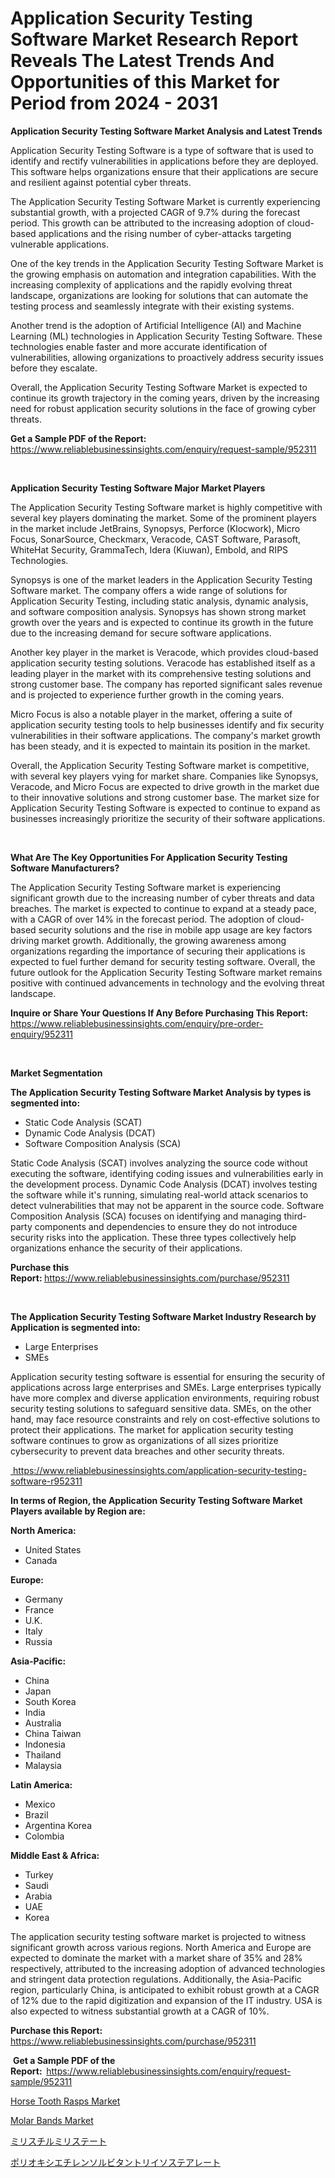 <p><h1>Application Security Testing Software Market Research Report Reveals The Latest Trends And Opportunities of this Market for Period from 2024 - 2031</h1></p><p><strong>Application Security Testing Software Market Analysis and Latest Trends</strong></p>
<p><p>Application Security Testing Software is a type of software that is used to identify and rectify vulnerabilities in applications before they are deployed. This software helps organizations ensure that their applications are secure and resilient against potential cyber threats.</p><p>The Application Security Testing Software Market is currently experiencing substantial growth, with a projected CAGR of 9.7% during the forecast period. This growth can be attributed to the increasing adoption of cloud-based applications and the rising number of cyber-attacks targeting vulnerable applications.</p><p>One of the key trends in the Application Security Testing Software Market is the growing emphasis on automation and integration capabilities. With the increasing complexity of applications and the rapidly evolving threat landscape, organizations are looking for solutions that can automate the testing process and seamlessly integrate with their existing systems.</p><p>Another trend is the adoption of Artificial Intelligence (AI) and Machine Learning (ML) technologies in Application Security Testing Software. These technologies enable faster and more accurate identification of vulnerabilities, allowing organizations to proactively address security issues before they escalate.</p><p>Overall, the Application Security Testing Software Market is expected to continue its growth trajectory in the coming years, driven by the increasing need for robust application security solutions in the face of growing cyber threats.</p></p>
<p><strong>Get a Sample PDF of the Report:&nbsp;</strong> <a href="https://www.reliablebusinessinsights.com/enquiry/request-sample/952311">https://www.reliablebusinessinsights.com/enquiry/request-sample/952311</a></p>
<p>&nbsp;</p>
<p><strong>Application Security Testing Software Major Market Players</strong></p>
<p><p>The Application Security Testing Software market is highly competitive with several key players dominating the market. Some of the prominent players in the market include JetBrains, Synopsys, Perforce (Klocwork), Micro Focus, SonarSource, Checkmarx, Veracode, CAST Software, Parasoft, WhiteHat Security, GrammaTech, Idera (Kiuwan), Embold, and RIPS Technologies.</p><p>Synopsys is one of the market leaders in the Application Security Testing Software market. The company offers a wide range of solutions for Application Security Testing, including static analysis, dynamic analysis, and software composition analysis. Synopsys has shown strong market growth over the years and is expected to continue its growth in the future due to the increasing demand for secure software applications.</p><p>Another key player in the market is Veracode, which provides cloud-based application security testing solutions. Veracode has established itself as a leading player in the market with its comprehensive testing solutions and strong customer base. The company has reported significant sales revenue and is projected to experience further growth in the coming years.</p><p>Micro Focus is also a notable player in the market, offering a suite of application security testing tools to help businesses identify and fix security vulnerabilities in their software applications. The company's market growth has been steady, and it is expected to maintain its position in the market.</p><p>Overall, the Application Security Testing Software market is competitive, with several key players vying for market share. Companies like Synopsys, Veracode, and Micro Focus are expected to drive growth in the market due to their innovative solutions and strong customer base. The market size for Application Security Testing Software is expected to continue to expand as businesses increasingly prioritize the security of their software applications.</p></p>
<p>&nbsp;</p>
<p><strong>What Are The Key Opportunities For Application Security Testing Software Manufacturers?</strong></p>
<p><p>The Application Security Testing Software market is experiencing significant growth due to the increasing number of cyber threats and data breaches. The market is expected to continue to expand at a steady pace, with a CAGR of over 14% in the forecast period. The adoption of cloud-based security solutions and the rise in mobile app usage are key factors driving market growth. Additionally, the growing awareness among organizations regarding the importance of securing their applications is expected to fuel further demand for security testing software. Overall, the future outlook for the Application Security Testing Software market remains positive with continued advancements in technology and the evolving threat landscape.</p></p>
<p><strong>Inquire or Share Your Questions If Any Before Purchasing This Report:</strong> <a href="https://www.reliablebusinessinsights.com/enquiry/pre-order-enquiry/952311">https://www.reliablebusinessinsights.com/enquiry/pre-order-enquiry/952311</a></p>
<p>&nbsp;</p>
<p><strong>Market Segmentation</strong></p>
<p><strong>The Application Security Testing Software Market Analysis by types is segmented into:</strong></p>
<p><ul><li>Static Code Analysis (SCAT)</li><li>Dynamic Code Analysis (DCAT)</li><li>Software Composition Analysis (SCA)</li></ul></p>
<p><p>Static Code Analysis (SCAT) involves analyzing the source code without executing the software, identifying coding issues and vulnerabilities early in the development process. Dynamic Code Analysis (DCAT) involves testing the software while it's running, simulating real-world attack scenarios to detect vulnerabilities that may not be apparent in the source code. Software Composition Analysis (SCA) focuses on identifying and managing third-party components and dependencies to ensure they do not introduce security risks into the application. These three types collectively help organizations enhance the security of their applications.</p></p>
<p><strong>Purchase this Report:&nbsp;</strong><a href="https://www.reliablebusinessinsights.com/purchase/952311">https://www.reliablebusinessinsights.com/purchase/952311</a></p>
<p>&nbsp;</p>
<p><strong>The Application Security Testing Software Market Industry Research by Application is segmented into:</strong></p>
<p><ul><li>Large Enterprises</li><li>SMEs</li></ul></p>
<p><p>Application security testing software is essential for ensuring the security of applications across large enterprises and SMEs. Large enterprises typically have more complex and diverse application environments, requiring robust security testing solutions to safeguard sensitive data. SMEs, on the other hand, may face resource constraints and rely on cost-effective solutions to protect their applications. The market for application security testing software continues to grow as organizations of all sizes prioritize cybersecurity to prevent data breaches and other security threats.</p></p>
<p><a href="https://www.reliablebusinessinsights.com/application-security-testing-software-r952311">&nbsp;https://www.reliablebusinessinsights.com/application-security-testing-software-r952311</a></p>
<p><strong>In terms of Region, the Application Security Testing Software Market Players available by Region are:</strong></p>
<p>
    <p> <strong> North America: </strong>
        <ul>
            <li>United States</li>
            <li>Canada</li>
        </ul>
        </p> 
    <p> <strong> Europe: </strong>
        <ul>
            <li>Germany</li>
            <li>France</li>
            <li>U.K.</li>
            <li>Italy</li>
            <li>Russia</li>
        </ul>
        </p> 
    <p> <strong> Asia-Pacific: </strong>
        <ul>
            <li>China</li>
            <li>Japan</li>
            <li>South Korea</li>
            <li>India</li>
            <li>Australia</li>
            <li>China Taiwan</li>
            <li>Indonesia</li>
            <li>Thailand</li>
            <li>Malaysia</li>
        </ul>
        </p> 
    <p> <strong> Latin America: </strong>
        <ul>
            <li>Mexico</li>
            <li>Brazil</li>
            <li>Argentina Korea</li>
            <li>Colombia</li>
        </ul>
        </p> 
    <p> <strong> Middle East & Africa: </strong>
        <ul>
            <li>Turkey</li>
            <li>Saudi</li>
            <li>Arabia</li>
            <li>UAE</li>
            <li>Korea</li>
        </ul>
    </p>
    </p>
<p><p>The application security testing software market is projected to witness significant growth across various regions. North America and Europe are expected to dominate the market with a market share of 35% and 28% respectively, attributed to the increasing adoption of advanced technologies and stringent data protection regulations. Additionally, the Asia-Pacific region, particularly China, is anticipated to exhibit robust growth at a CAGR of 12% due to the rapid digitization and expansion of the IT industry. USA is also expected to witness substantial growth at a CAGR of 10%.</p></p>
<p><strong>Purchase this Report: </strong><a href="https://www.reliablebusinessinsights.com/purchase/952311">https://www.reliablebusinessinsights.com/purchase/952311</a></p>
<p>&nbsp;<strong>Get a Sample PDF of the Report:&nbsp;&nbsp;</strong><a href="https://www.reliablebusinessinsights.com/enquiry/request-sample/952311">https://www.reliablebusinessinsights.com/enquiry/request-sample/952311</a></p>
<p><strong></strong></p>
<p><p><a href="https://github.com/whpnbwim9/Market-Research-Report-List-1/blob/main/horse-tooth-rasps-market.md">Horse Tooth Rasps Market</a></p><p><a href="https://github.com/thereveren80/Market-Research-Report-List-1/blob/main/molar-bands-market.md">Molar Bands Market</a></p><p><a href="https://github.com/LuzHills1972/Market-Research-Report-List-1/blob/main/9585819172989.md">ミリスチルミリステート</a></p><p><a href="https://github.com/kegley4963/Market-Research-Report-List-2/blob/main/3237678172988.md">ポリオキシエチレンソルビタントリイソステアレート</a></p></p>